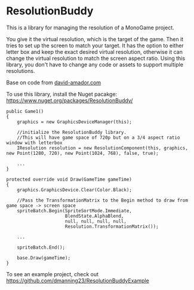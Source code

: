 ResolutionBuddy
===============

This is a library for managing the resolution of a MonoGame project.

You give it the virtual resolution, which is the target of the game. Then it tries to set up the screen to match your target. It has the option to either letter box and keep the exact desired virtual resolution, otherwise it can change the virtual resolution to match the screen aspect ratio.
Using this library, you don't have to change any code or assets to support multiple resolutions.

Base on code from <a href="http://www.david-amador.com/2010/03/xna-2d-independent-resolution-rendering/">david-amador.com</a>

To use this library, install the Nuget pacakge: <a href="https://www.nuget.org/packages/ResolutionBuddy/">https://www.nuget.org/packages/ResolutionBuddy/</a>

```
public Game1()
{
	graphics = new GraphicsDeviceManager(this);

	//initialize the ResolutionBuddy library. 
	//This will have game space of 720p but on a 3/4 aspect ratio window with letterbox
	IResolution resolution = new ResolutionComponent(this, graphics, new Point(1280, 720), new Point(1024, 768), false, true);

	...
}

protected override void Draw(GameTime gameTime)
{
	graphics.GraphicsDevice.Clear(Color.Black);

	//Pass the TransformationMatrix to the Begin method to draw from game space -> screen space
	spriteBatch.Begin(SpriteSortMode.Immediate, 
					  BlendState.AlphaBlend, 
					  null, null, null, null,
					  Resolution.TransformationMatrix());

	...

	spriteBatch.End();

	base.Draw(gameTime);
}
```

To see an example project, check out <a href="https://github.com/dmanning23/ResolutionBuddyExample">https://github.com/dmanning23/ResolutionBuddyExample</a>
